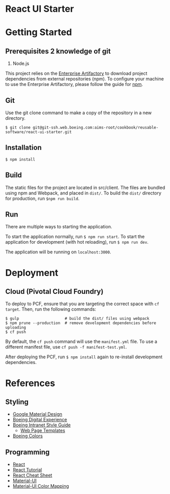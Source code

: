 # React UI Starter

# Getting Started

## Prerequisites 2 knowledge of git

1. Node.js

This project relies on the [Enterprise Artifactory](https://sres.web.boeing.com/) to download project dependencies from external repositories (npm). To configure your machine to use the Enterprise Artifactory, please follow the guide for [npm](http://skynet.hb.cal.boeing.com/wiki/index.php/Setting_up_Maven_and_NPM_for_the_Boeing_Artifactory).

## Git

Use the git clone command to make a copy of the repository in a new directory.

```$ git clone git@git-ssh.web.boeing.com:aims-root/cookbook/reusable-software/react-ui-starter.git```

## Installation

```
$ npm install
```

## Build

The static files for the project are located in src/client. The files are bundled using npm and Webpack, and placed in `dist/`. To build the `dist/` directory for production, run ```$npm run build```.

## Run

There are multiple ways to starting the application. 

To start the application normally, run ```$ npm run start```.
To start the application for development (with hot reloading), run ```$ npm run dev```.

The application will be running on ```localhost:3000```.

# Deployment

## Cloud (Pivotal Cloud Foundry)

To deploy to PCF, ensure that you are targeting the correct space with `cf target`. Then, run the following commands:

```
$ gulp                    # build the dist/ files using webpack
$ npm prune --production  # remove development dependencies before uploading
$ cf push
```

By default, the `cf push` command will use the `manifest.yml` file. To use a different manifest file, use `cf push -f manifest-test.yml`.

After deploying the PCF, run ```$ npm install``` again to re-install development dependencies.

# References

## Styling
* [Google Material Design](https://material.io/guidelines/)
* [Boeing Digital Experience](http://design.web.boeing.com)
* [Boeing Intranet Style Guide](http://intranetstyleguide.web.boeing.com/index.cfm)
  * [Web Page Templates](http://intranetstyleguide.web.boeing.com/6_templates.cfm)
* [Boeing Colors](http://brandcenter.web.boeing.com/_standards/color.cfm)

## Programming
* [React](https://facebook.github.io/react/)
* [React Tutorial](https://tighten.co/blog/react-101-building-a-gif-search-engine)
* [React Cheat Sheet](https://ihatetomatoes.net/wp-content/uploads/2017/01/react-cheat-sheet.pdf)
* [Material-UI](http://www.material-ui.com/#/)
* [Material-UI Color Mapping](https://github.com/callemall/material-ui/blob/master/src/styles/getMuiTheme.js)